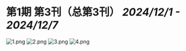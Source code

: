 # 第1期 第3刊（总第3刊） *2024/12/1 - 2024/12/7*

![1.png](1.png)
![2.png](2.png)
![3.png](3.png)
![4.png](4.png)